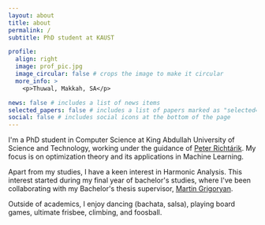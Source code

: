 ```yaml
---
layout: about
title: about
permalink: /
subtitle: PhD student at KAUST

profile:
  align: right
  image: prof_pic.jpg
  image_circular: false # crops the image to make it circular
  more_info: >
    <p>Thuwal, Makkah, SA</p>

news: false # includes a list of news items
selected_papers: false # includes a list of papers marked as "selected={true}"
social: false # includes social icons at the bottom of the page
---
```



I'm a PhD student in Computer Science at King Abdullah University of Science and Technology, working under the guidance of [Peter Richtárik](https://richtarik.org/i_bio.html). My focus is on optimization theory and its applications in Machine Learning.

Apart from my studies, I have a keen interest in Harmonic Analysis. This interest started during my final year of bachelor's studies, where I've been collaborating with my Bachelor's thesis supervisor, [Martin Grigoryan](https://scholar.google.com/citations?user=l-2JIPkAAAAJ&hl=en).

Outside of academics, I enjoy dancing (bachata, salsa), playing board games, ultimate frisbee, climbing, and foosball.
